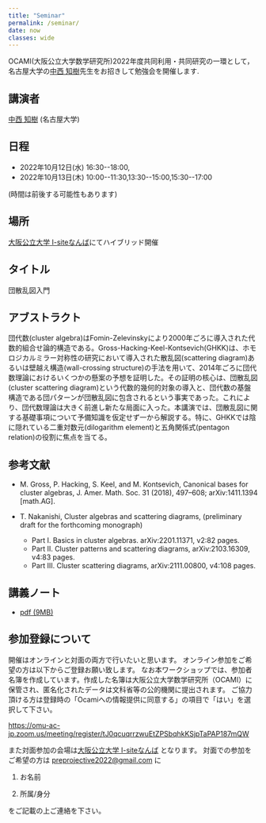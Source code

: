 ```yaml
---
title: "Seminar"
permalink: /seminar/
date: now
classes: wide
---
```


OCAMI(大阪公立大学数学研究所)2022年度共同利用・共同研究の一環として，
名古屋大学の[中西 知樹](http://www.math.nagoya-u.ac.jp/~nakanisi/)先生をお招きして勉強会を開催します.

## 講演者

[中西 知樹](http://www.math.nagoya-u.ac.jp/~nakanisi/) (名古屋大学)

## 日程

- 2022年10月12日(水) 16:30--18:00,
- 2022年10月13日(木) 10:00--11:30,13:30--15:00,15:30--17:00

(時間は前後する可能性もあります)

## 場所
[大阪公立大学 I-siteなんば](https://www.osakafu-u.ac.jp/isitenanba/)にてハイブリッド開催

## タイトル

団散乱図入門

## アブストラクト

団代数(cluster algebra)はFomin-Zelevinskyにより2000年ごろに導入された代数的組合せ論的構造である。Gross-Hacking-Keel-Kontsevich(GHKK)は、ホモロジカルミラー対称性の研究において導入された散乱図(scattering diagram)あるいは壁越え構造(wall-crossing structure)の手法を用いて、2014年ごろに団代数理論におけるいくつかの懸案の予想を証明した。その証明の核心は、団散乱図(cluster scattering diagram)という代数的幾何的対象の導入と、団代数の基盤構造である団パターンが団散乱図に包含されるという事実であった。これにより、団代数理論は大きく前進し新たな局面に入った。本講演では、団散乱図に関する基礎事項について予備知識を仮定せず一から解説する。特に、GHKKでは陰に隠れている二重対数元(dilogarithm element)と五角関係式(pentagon relation)の役割に焦点を当てる。

## 参考文献

- M. Gross, P. Hacking, S. Keel, and M. Kontsevich, Canonical bases for cluster algebras,
J. Amer. Math. Soc. 31 (2018), 497–608; arXiv:1411.1394 [math.AG].

- T. Nakanishi,
Cluster algebras and scattering diagrams, (preliminary draft for the forthcoming monograph)
  - Part I. Basics in cluster algebras. arXiv:2201.11371, v2:82 pages.
  - Part II. Cluster patterns and scattering diagrams, arXiv:2103.16309, v4:83 pages.
  - Part III. Cluster scattering diagrams, arXiv:2111.00800, v4:108 pages.

## 講義ノート
- [pdf (9MB)](/slides/Nakanishi-2022-10-12.pdf)

## 参加登録について
開催はオンラインと対面の両方で行いたいと思います。
オンライン参加をご希望の方は以下からご登録お願い致します。
なお本ワークショップでは、参加者名簿を作成しています。作成した名簿は大阪公立大学数学研究所（OCAMI）に保管され、匿名化されたデータは文科省等の公的機関に提出されます。
ご協力頂ける方は登録時の「Ocamiへの情報提供に同意する」の項目で「はい」を選択して下さい。

<https://omu-ac-jp.zoom.us/meeting/register/tJ0qcuqrrzwuEtZPSbqhkKSjpTaPAP187mQW>

また対面参加の会場は[大阪公立大学 I-siteなんば](https://www.osakafu-u.ac.jp/isitenanba/)
となります。
対面での参加をご希望の方は preprojective2022@gmail.com に

1. お名前

2. 所属/身分

をご記載の上ご連絡を下さい。
<!-- 
参加の可否についてはどちらの場合でも9月中にご返信を致します。
オンライン参加の締め切りはありませんので、それ以降にオンラインで登録をして頂いても問題ありません。 -->

